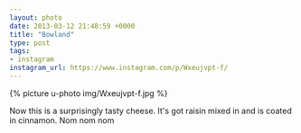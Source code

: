 ```yaml
---
layout: photo
date: 2013-03-12 21:48:59 +0000
title: "Bowland"
type: post
tags:
- instagram
instagram_url: https://www.instagram.com/p/Wxeujvpt-f/
---
```


{% picture u-photo img/Wxeujvpt-f.jpg %}

Now this is a surprisingly tasty cheese. It's got raisin mixed in and is coated in cinnamon. Nom nom nom
